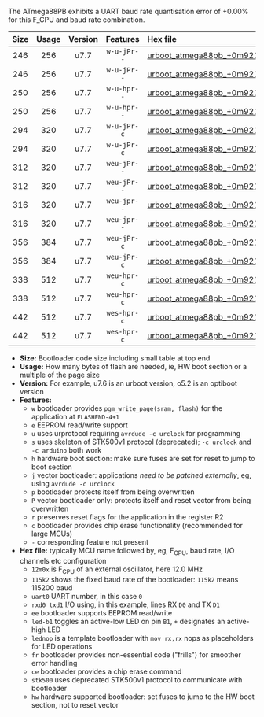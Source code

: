 The ATmega88PB exhibits a UART baud rate quantisation error of +0.00% for this F_CPU and baud rate combination.

|Size|Usage|Version|Features|Hex file|
|:-:|:-:|:-:|:-:|:--|
|246|256|u7.7|`w-u-jPr--`|[urboot_atmega88pb_+0m9216x_++57k6_uart0_rxd0_txd1_led+b5.hex](https://raw.githubusercontent.com/stefanrueger/urboot.hex/main/mcus/atmega88pb/external_oscillator/fcpu_+0m9216x/br_++57k6/urboot_atmega88pb_+0m9216x_++57k6_uart0_rxd0_txd1_led+b5.hex)|
|246|256|u7.7|`w-u-jPr--`|[urboot_atmega88pb_+0m9216x_++57k6_uart0_rxd0_txd1_lednop.hex](https://raw.githubusercontent.com/stefanrueger/urboot.hex/main/mcus/atmega88pb/external_oscillator/fcpu_+0m9216x/br_++57k6/urboot_atmega88pb_+0m9216x_++57k6_uart0_rxd0_txd1_lednop.hex)|
|250|256|u7.7|`w-u-hpr--`|[urboot_atmega88pb_+0m9216x_++57k6_uart0_rxd0_txd1_led+b5_fr_hw.hex](https://raw.githubusercontent.com/stefanrueger/urboot.hex/main/mcus/atmega88pb/external_oscillator/fcpu_+0m9216x/br_++57k6/urboot_atmega88pb_+0m9216x_++57k6_uart0_rxd0_txd1_led+b5_fr_hw.hex)|
|250|256|u7.7|`w-u-hpr--`|[urboot_atmega88pb_+0m9216x_++57k6_uart0_rxd0_txd1_lednop_fr_hw.hex](https://raw.githubusercontent.com/stefanrueger/urboot.hex/main/mcus/atmega88pb/external_oscillator/fcpu_+0m9216x/br_++57k6/urboot_atmega88pb_+0m9216x_++57k6_uart0_rxd0_txd1_lednop_fr_hw.hex)|
|294|320|u7.7|`w-u-jPr-c`|[urboot_atmega88pb_+0m9216x_++57k6_uart0_rxd0_txd1_led+b5_fr_ce.hex](https://raw.githubusercontent.com/stefanrueger/urboot.hex/main/mcus/atmega88pb/external_oscillator/fcpu_+0m9216x/br_++57k6/urboot_atmega88pb_+0m9216x_++57k6_uart0_rxd0_txd1_led+b5_fr_ce.hex)|
|294|320|u7.7|`w-u-jPr-c`|[urboot_atmega88pb_+0m9216x_++57k6_uart0_rxd0_txd1_lednop_fr_ce.hex](https://raw.githubusercontent.com/stefanrueger/urboot.hex/main/mcus/atmega88pb/external_oscillator/fcpu_+0m9216x/br_++57k6/urboot_atmega88pb_+0m9216x_++57k6_uart0_rxd0_txd1_lednop_fr_ce.hex)|
|312|320|u7.7|`weu-jPr--`|[urboot_atmega88pb_+0m9216x_++57k6_uart0_rxd0_txd1_ee_led+b5.hex](https://raw.githubusercontent.com/stefanrueger/urboot.hex/main/mcus/atmega88pb/external_oscillator/fcpu_+0m9216x/br_++57k6/urboot_atmega88pb_+0m9216x_++57k6_uart0_rxd0_txd1_ee_led+b5.hex)|
|312|320|u7.7|`weu-jPr--`|[urboot_atmega88pb_+0m9216x_++57k6_uart0_rxd0_txd1_ee_lednop.hex](https://raw.githubusercontent.com/stefanrueger/urboot.hex/main/mcus/atmega88pb/external_oscillator/fcpu_+0m9216x/br_++57k6/urboot_atmega88pb_+0m9216x_++57k6_uart0_rxd0_txd1_ee_lednop.hex)|
|316|320|u7.7|`weu-jpr--`|[urboot_atmega88pb_+0m9216x_++57k6_uart0_rxd0_txd1_ee_led+b5_fr.hex](https://raw.githubusercontent.com/stefanrueger/urboot.hex/main/mcus/atmega88pb/external_oscillator/fcpu_+0m9216x/br_++57k6/urboot_atmega88pb_+0m9216x_++57k6_uart0_rxd0_txd1_ee_led+b5_fr.hex)|
|316|320|u7.7|`weu-jpr--`|[urboot_atmega88pb_+0m9216x_++57k6_uart0_rxd0_txd1_ee_lednop_fr.hex](https://raw.githubusercontent.com/stefanrueger/urboot.hex/main/mcus/atmega88pb/external_oscillator/fcpu_+0m9216x/br_++57k6/urboot_atmega88pb_+0m9216x_++57k6_uart0_rxd0_txd1_ee_lednop_fr.hex)|
|356|384|u7.7|`weu-jPr-c`|[urboot_atmega88pb_+0m9216x_++57k6_uart0_rxd0_txd1_ee_led+b5_fr_ce.hex](https://raw.githubusercontent.com/stefanrueger/urboot.hex/main/mcus/atmega88pb/external_oscillator/fcpu_+0m9216x/br_++57k6/urboot_atmega88pb_+0m9216x_++57k6_uart0_rxd0_txd1_ee_led+b5_fr_ce.hex)|
|356|384|u7.7|`weu-jPr-c`|[urboot_atmega88pb_+0m9216x_++57k6_uart0_rxd0_txd1_ee_lednop_fr_ce.hex](https://raw.githubusercontent.com/stefanrueger/urboot.hex/main/mcus/atmega88pb/external_oscillator/fcpu_+0m9216x/br_++57k6/urboot_atmega88pb_+0m9216x_++57k6_uart0_rxd0_txd1_ee_lednop_fr_ce.hex)|
|338|512|u7.7|`weu-hpr-c`|[urboot_atmega88pb_+0m9216x_++57k6_uart0_rxd0_txd1_ee_led+b5_fr_ce_hw.hex](https://raw.githubusercontent.com/stefanrueger/urboot.hex/main/mcus/atmega88pb/external_oscillator/fcpu_+0m9216x/br_++57k6/urboot_atmega88pb_+0m9216x_++57k6_uart0_rxd0_txd1_ee_led+b5_fr_ce_hw.hex)|
|338|512|u7.7|`weu-hpr-c`|[urboot_atmega88pb_+0m9216x_++57k6_uart0_rxd0_txd1_ee_lednop_fr_ce_hw.hex](https://raw.githubusercontent.com/stefanrueger/urboot.hex/main/mcus/atmega88pb/external_oscillator/fcpu_+0m9216x/br_++57k6/urboot_atmega88pb_+0m9216x_++57k6_uart0_rxd0_txd1_ee_lednop_fr_ce_hw.hex)|
|442|512|u7.7|`wes-hpr-c`|[urboot_atmega88pb_+0m9216x_++57k6_uart0_rxd0_txd1_ee_led+b5_fr_ce_stk500_hw.hex](https://raw.githubusercontent.com/stefanrueger/urboot.hex/main/mcus/atmega88pb/external_oscillator/fcpu_+0m9216x/br_++57k6/urboot_atmega88pb_+0m9216x_++57k6_uart0_rxd0_txd1_ee_led+b5_fr_ce_stk500_hw.hex)|
|442|512|u7.7|`wes-hpr-c`|[urboot_atmega88pb_+0m9216x_++57k6_uart0_rxd0_txd1_ee_lednop_fr_ce_stk500_hw.hex](https://raw.githubusercontent.com/stefanrueger/urboot.hex/main/mcus/atmega88pb/external_oscillator/fcpu_+0m9216x/br_++57k6/urboot_atmega88pb_+0m9216x_++57k6_uart0_rxd0_txd1_ee_lednop_fr_ce_stk500_hw.hex)|

- **Size:** Bootloader code size including small table at top end
- **Usage:** How many bytes of flash are needed, ie, HW boot section or a multiple of the page size
- **Version:** For example, u7.6 is an urboot version, o5.2 is an optiboot version
- **Features:**
  + `w` bootloader provides `pgm_write_page(sram, flash)` for the application at `FLASHEND-4+1`
  + `e` EEPROM read/write support
  + `u` uses urprotocol requiring `avrdude -c urclock` for programming
  + `s` uses skeleton of STK500v1 protocol (deprecated); `-c urclock` and `-c arduino` both work
  + `h` hardware boot section: make sure fuses are set for reset to jump to boot section
  + `j` vector bootloader: applications *need to be patched externally*, eg, using `avrdude -c urclock`
  + `p` bootloader protects itself from being overwritten
  + `P` vector bootloader only: protects itself and reset vector from being overwritten
  + `r` preserves reset flags for the application in the register R2
  + `c` bootloader provides chip erase functionality (recommended for large MCUs)
  + `-` corresponding feature not present
- **Hex file:** typically MCU name followed by, eg, F<sub>CPU</sub>, baud rate, I/O channels etc configuration
  + `12m0x` is F<sub>CPU</sub> of an external oscillator, here 12.0 MHz
  + `115k2` shows the fixed baud rate of the bootloader: `115k2` means 115200 baud
  + `uart0` UART number, in this case `0`
  + `rxd0 txd1` I/O using, in this example, lines RX `D0` and TX `D1`
  + `ee` bootloader supports EEPROM read/write
  + `led-b1` toggles an active-low LED on pin `B1`, `+` designates an active-high LED
  + `lednop` is a template bootloader with `mov rx,rx` nops as placeholders for LED operations
  + `fr` bootloader provides non-essential code ("frills") for smoother error handling
  + `ce` bootloader provides a chip erase command
  + `stk500` uses deprecated STK500v1 protocol to communicate with bootloader
  + `hw` hardware supported bootloader: set fuses to jump to the HW boot section, not to reset vector
